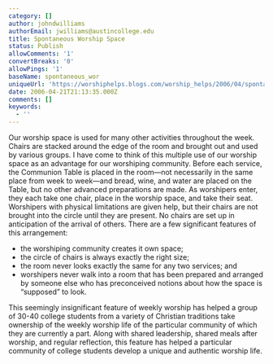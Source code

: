 ```yaml
---
category: []
author: johndwilliams
authorEmail: jwilliams@austincollege.edu
title: Spontaneous Worship Space
status: Publish
allowComments: '1'
convertBreaks: '0'
allowPings: '1'
baseName: spontaneous_wor
uniqueUrl: 'https://worshiphelps.blogs.com/worship_helps/2006/04/spontaneous_wor.html '
date: 2006-04-21T21:13:35.000Z
comments: []
keywords:
  - ''
---
```

Our worship space is used for many other activities throughout the week. Chairs are stacked around the edge of the room and brought out and used by various groups. I have come to think of this multiple use of our worship space as an advantage for our worshiping community. Before each service, the Communion Table is placed in the room—not necessarily in the same place from week to week—and bread, wine, and water are placed on the Table, but no other advanced preparations are made. As worshipers enter, they each take one chair, place in the worship space, and take their seat. Worshipers with physical limitations are given help, but their chairs are not brought into the circle until they are present. No chairs are set up in anticipation of the arrival of others. There are a few significant features of this arrangement:

*   the worshiping community creates it own space;
*   the circle of chairs is always exactly the right size;
*   the room never looks exactly the same for any two services; and
*   worshipers never walk into a room that has been prepared and arranged by someone else who has preconceived notions about how the space is “supposed” to look.

This seemingly insignificant feature of weekly worship has helped a group of 30-40 college students from a variety of Christian traditions take ownership of the weekly worship life of the particular community of which they are currently a part. Along with shared leadership, shared meals after worship, and regular reflection, this feature has helped a particular community of college students develop a unique and authentic worship life.